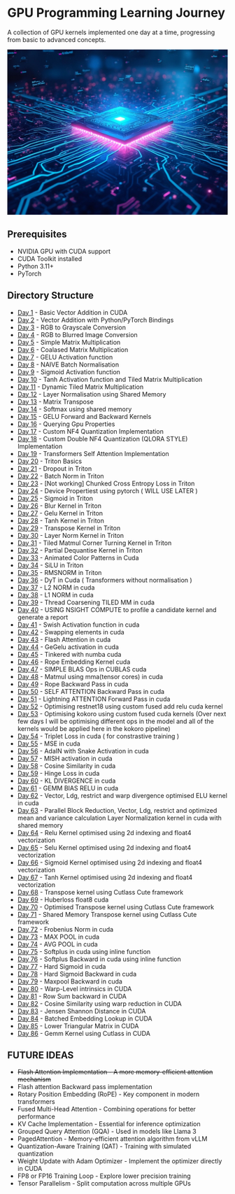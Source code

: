 # GPU Programming Learning Journey

A collection of GPU kernels implemented one day at a time, progressing from basic to advanced concepts.

![](./cover.jpg)

## Prerequisites
- NVIDIA GPU with CUDA support
- CUDA Toolkit installed
- Python 3.11+
- PyTorch

## Directory Structure
- [Day 1](./day01/) - Basic Vector Addition in CUDA
- [Day 2](./day02/) - Vector Addition with Python/PyTorch Bindings
- [Day 3](./day03/) - RGB to Grayscale Conversion
- [Day 4](./day04/) - RGB to Blurred Image Conversion
- [Day 5](./day05/) - Simple Matrix Multiplication
- [Day 6](./day06/) - Coalased Matrix Multiplication
- [Day 7](./day07/) - GELU Activation function
- [Day 8](./day08/) - NAIVE Batch Normalisation
- [Day 9](./day09/) - Sigmoid Activation function
- [Day 10](./day10/) - Tanh Activation function and Tiled Matrix Multiplication
- [Day 11](./day11/) - Dynamic Tiled Matrix Multiplication
- [Day 12](./day12/) - Layer Normalisation using Shared Memory
- [Day 13](./day13/) - Matrix Transpose
- [Day 14](./day14/) - Softmax using shared memory
- [Day 15](./day15/) - GELU Forward and Backward Kernels 
- [Day 16](./day16/) - Querying Gpu Properties 
- [Day 17](./day17/) - Custom NF4 Quantization Implementation
- [Day 18](./day18/) - Custom Double NF4 Quantization (QLORA STYLE) Implementation
- [Day 19](./day19/) - Transformers Self Attention Implementation
- [Day 20](./day20/) - Triton Basics
- [Day 21](./day21/) - Dropout in Triton
- [Day 22](./day22/) - Batch Norm in Triton
- [Day 23](./day23/) - [Not working] Chunked Cross Entropy Loss in Triton
- [Day 24](./day24/) - Device Propertiest using pytorch ( WILL USE LATER )
- [Day 25](./day25/) - Sigmoid in Triton
- [Day 26](./day26/) - Blur Kernel in Triton
- [Day 27](./day27/) - Gelu Kernel in Triton
- [Day 28](./day28/) - Tanh Kernel in Triton
- [Day 29](./day29/) - Transpose Kernel in Triton
- [Day 30](./day30/) - Layer Norm Kernel in Triton
- [Day 31](./day31/) - Tiled Matmul Corner Turning Kernel in Triton
- [Day 32](./day32/) - Partial Dequantise Kernel in Triton
- [Day 33](./day33/) - Animated Color Patterns in Cuda
- [Day 34](./day34/) - SiLU in Triton
- [Day 35](./day35/) - RMSNORM in Triton
- [Day 36](./day36/) - DyT in Cuda ( Transformers without normalisation )
- [Day 37](./day37/) - L2 NORM in cuda
- [Day 38](./day38/) - L1 NORM in cuda
- [Day 39](./day39/) - Thread Coarsening TILED MM in cuda
- [Day 40](./day40/) - USING NSIGHT COMPUTE to profile a candidate kernel and generate a report
- [Day 41](./day41/) - Swish Activation function in cuda
- [Day 42](./day42/) - Swapping elements in cuda
- [Day 43](./day43/) - Flash Attention in cuda
- [Day 44](./day44/) - GeGelu activation in cuda
- [Day 45](./day45/) - Tinkered with numba cuda
- [Day 46](./day46/) - Rope Embedding Kernel cuda
- [Day 47](./day47/) - SIMPLE BLAS Ops in CUBLAS cuda
- [Day 48](./day48/) - Matmul using mma(tensor cores) in cuda
- [Day 49](./day49/) - Rope Backward Pass in cuda
- [Day 50](./day50/) - SELF ATTENTION Backward Pass in cuda
- [Day 51](./day51/) - Lightning ATTENTION Forward Pass in cuda
- [Day 52](./day52/) - Optimising restnet18 using custom fused add relu cuda kernel
- [Day 53](./day53/) - Optimising kokoro using custom fused cuda kernels (Over next few days I will be optimising different ops in the model and all of the kernels would be applied here in the kokoro pipeline)
- [Day 54](./day54/) - Triplet Loss in cuda ( for constrastive training )
- [Day 55](./day55/) - MSE in cuda
- [Day 56](./day56/) - AdaIN with Snake Activation in cuda
- [Day 57](./day57/) - MISH activation in cuda
- [Day 58](./day58/) - Cosine Similarity in cuda
- [Day 59](./day59/) - Hinge Loss in cuda
- [Day 60](./day60/) - KL DIVERGENCE in cuda
- [Day 61](./day61/) - GEMM BIAS RELU in cuda
- [Day 62](./day62/) - Vector, Ldg, restrict and warp divergence optimised ELU kernel in cuda
- [Day 63](./day63/) - Parallel Block Reduction, Vector, Ldg, restrict and optimized mean and variance calculation Layer Normalization kernel in cuda with shared memory
- [Day 64](./day64/) - Relu Kernel optimised using 2d indexing and float4 vectorization
- [Day 65](./day65/) - Selu Kernel optimised using 2d indexing and float4 vectorization
- [Day 66](./day66/) - Sigmoid Kernel optimised using 2d indexing and float4 vectorization
- [Day 67](./day67/) - Tanh Kernel optimised using 2d indexing and float4 vectorization
- [Day 68](./day68/) - Transpose kernel using Cutlass Cute framework
- [Day 69](./day69/) - Huberloss float8 cuda
- [Day 70](./day70/) - Optimised Transpose kernel using Cutlass Cute framework
- [Day 71](./day71/) - Shared Memory Transpose kernel using Cutlass Cute framework
- [Day 72](./day72/) - Frobenius Norm in cuda
- [Day 73](./day73/) - MAX POOL in cuda
- [Day 74](./day74/) - AVG POOL in cuda
- [Day 75](./day75/) - Softplus in cuda using inline function
- [Day 76](./day76/) - Softplus Backward in cuda using inline function
- [Day 77](./day77/) - Hard Sigmoid in cuda
- [Day 78](./day78/) - Hard Sigmoid Backward in cuda
- [Day 79](./day79/) - Maxpool Backward in cuda
- [Day 80](./day80/) - Warp-Level intrinsics in CUDA
- [Day 81](./day81/) - Row Sum backward in CUDA
- [Day 82](./day82/) - Cosine Similarity using warp reduction in CUDA
- [Day 83](./day83/) - Jensen Shannon Distance in CUDA
- [Day 84](./day84/) - Batched Embedding Lookup in CUDA
- [Day 85](./day85/) - Lower Triangular Matrix in CUDA
- [Day 86](./day86/) - Gemm Kernel using Cutlass in CUDA

## FUTURE IDEAS

- <del>Flash Attention Implementation - A more memory-efficient attention mechanism</del>
- Flash attention Backward pass implementation
- Rotary Position Embedding (RoPE) - Key component in modern transformers
- Fused Multi-Head Attention - Combining operations for better performance
- KV Cache Implementation - Essential for inference optimization
- Grouped Query Attention (GQA) - Used in models like Llama 3
- PagedAttention - Memory-efficient attention algorithm from vLLM
- Quantization-Aware Training (QAT) - Training with simulated quantization
- Weight Update with Adam Optimizer - Implement the optimizer directly in CUDA
- FP8 or FP16 Training Loop - Explore lower precision training
- Tensor Parallelism - Split computation across multiple GPUs